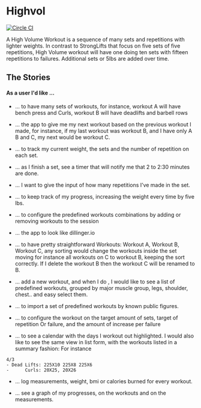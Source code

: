 # Highvol 

[![Circle CI](https://circleci.com/gh/robertfmurdock/Farseer.png?style=badge)](https://circleci.com/gh/robertfmurdock/Farseer)


A High Volume Workout is a sequence of many sets and repetitions with lighter weights. 
In contrast to StrongLifts that focus on five sets of five repetitions, High Volume workout will have one doing ten sets with fifteen repetitions to failures. Additional sets or 5lbs are added over time.   

## The Stories 

#### As a user I'd like ...
- ... to have many sets of workouts, for instance, workout A will have bench press and Curls, workout B will have deadlifts and barbell rows

-  ... the app to give me my next workout based on the previous workout I made, for instance, if my last workout was workout B, and I have only A B and C, my next would be workout C.
- ... to track my current weight, the sets and the number of repetition on each set. 
- ... as I finish a set, see a timer that will notify me that 2 to 2:30 minutes are done. 
- ... I want to give the input of how many repetitions I’ve made in the set. 
- ... to keep track of my progress, increasing the weight every time by five lbs. 
- ... to configure the predefined workouts combinations by adding or removing workouts to the session
- ... the app to look like dillinger.io
- ... to have pretty straightforward Workouts: Workout A, Workout B, Workout C, any sorting would change the workouts inside the set moving for instance all workouts on C to workout B, keeping the sort correctly. If I delete the workout B then the workout C will be renamed to B.
- ...  add a new workout, and when I do , I would like to see a list of predefined workouts, grouped by major muscle group, legs, shoulder, chest.. and easy select them. 
- ... to import a set of predefined workouts by known public figures.
- ... to configure the workout on the target amount of sets, target of repetition Or failure, and the amount of increase per failure
- ...  to see a calendar with the days I workout out highlighted. I would also like to see the same view in list form, with the workouts listed in a summary fashion: For instance

```
4/3  
- Dead Lifts: 225X10 225X8 225X6 
-      Curls: 20X25, 20X26
```

- ... log measurements, weight, bmi or calories burned for every workout.

- ... see a graph of my progresses, on the workouts and on the measurements. 